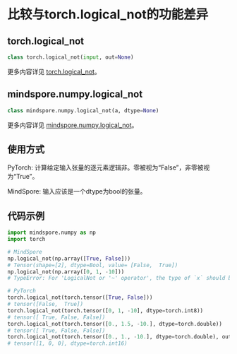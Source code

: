 # 比较与torch.logical_not的功能差异

## torch.logical_not

```python
class torch.logical_not(input, out=None)
```

更多内容详见 [torch.logical_not](https://pytorch.org/docs/1.5.0/torch.html#torch.logical_not)。

## mindspore.numpy.logical_not

```python
class mindspore.numpy.logical_not(a, dtype=None)
```

更多内容详见 [mindspore.numpy.logical_not](https://mindspore.cn/docs/api/zh-CN/r1.3/api_python/numpy/mindspore.numpy.logical_not.html#mindspore.numpy.logical_not)。

## 使用方式

PyTorch: 计算给定输入张量的逐元素逻辑非。零被视为“False”，非零被视为“True”。

MindSpore: 输入应该是一个dtype为bool的张量。

## 代码示例

```python
import mindspore.numpy as np
import torch

# MindSpore
np.logical_not(np.array([True, False]))
# Tensor(shape=[2], dtype=Bool, value= [False,  True])
np.logical_not(np.array([0, 1, -10]))
# TypeError: For 'LogicalNot or '~' operator', the type of `x` should be subclass of Tensor[Bool], but got Tensor[Int32].

# PyTorch
torch.logical_not(torch.tensor([True, False]))
# tensor([False,  True])
torch.logical_not(torch.tensor([0, 1, -10], dtype=torch.int8))
# tensor([ True, False, False])
torch.logical_not(torch.tensor([0., 1.5, -10.], dtype=torch.double))
# tensor([ True, False, False])
torch.logical_not(torch.tensor([0., 1., -10.], dtype=torch.double), out=torch.empty(3, dtype=torch.int16))
# tensor([1, 0, 0], dtype=torch.int16)
```
